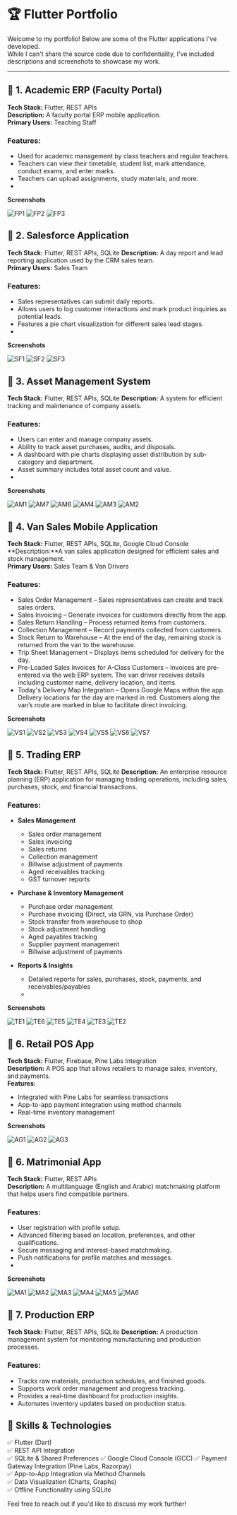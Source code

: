 # 🏆 Flutter Portfolio  

Welcome to my portfolio! Below are some of the Flutter applications I've developed.  
While I can't share the source code due to confidentiality, I've included descriptions and screenshots to showcase my work.  

---

## 📌 1. Academic ERP (Faculty Portal)  
**Tech Stack:** Flutter, REST APIs  
**Description:** A faculty portal ERP mobile application.  
**Primary Users:** Teaching Staff  

### **Features:**  
- Used for academic management by class teachers and regular teachers.  
- Teachers can view their timetable, student list, mark attendance, conduct exams, and enter marks.  
- Teachers can upload assignments, study materials, and more.
- 
**Screenshots**
  
![FP1](https://github.com/user-attachments/assets/70237219-5f12-40a4-9c86-7bb1cf265da3)
![FP2](https://github.com/user-attachments/assets/a692224a-818d-41b4-a5ee-6bc4da13831f)
![FP3](https://github.com/user-attachments/assets/8362aef9-1cab-4cbd-8d44-8f3c8d4a5daf)

## 📌 2. Salesforce Application  
**Tech Stack:** Flutter, REST APIs, SQLite
**Description:** A day report and lead reporting application used by the CRM sales team.  
**Primary Users:** Sales Team  

### **Features:**  
- Sales representatives can submit daily reports.  
- Allows users to log customer interactions and mark product inquiries as potential leads.  
- Features a pie chart visualization for different sales lead stages.
- 
**Screenshots**
  
![SF1](https://github.com/user-attachments/assets/6b5285d8-268b-4dc3-8ddc-220d36e253c6)
![SF2](https://github.com/user-attachments/assets/6c06533a-44eb-4e43-af9c-44f9087a44c0)
![SF3](https://github.com/user-attachments/assets/b286f730-9e24-4f28-b4ef-a328569fedcf)

## 📌 3. Asset Management System  
**Tech Stack:** Flutter, REST APIs, SQLite 
**Description:** A system for efficient tracking and maintenance of company assets.  

### **Features:**  
- Users can enter and manage company assets.  
- Ability to track asset purchases, audits, and disposals.  
- A dashboard with pie charts displaying asset distribution by sub-category and department.  
- Asset summary includes total asset count and value.
- 
**Screenshots**
  
![AM1](https://github.com/user-attachments/assets/b933fef2-4ee1-48d5-a699-9f8dda9c50be)
![AM7](https://github.com/user-attachments/assets/7e43facd-5ad0-4191-bbfe-7f4a1bf63efd)
![AM6](https://github.com/user-attachments/assets/d0a86d55-ff31-4010-a203-52ad7b18f585)
![AM4](https://github.com/user-attachments/assets/86c28477-d71f-48dd-9807-d83756f4a4bc)
![AM3](https://github.com/user-attachments/assets/52491b5f-f9ed-4220-9380-84714553e7e3)
![AM2](https://github.com/user-attachments/assets/9b584f39-0f69-49a6-9ca2-156fb408cd5f)

## 📌 4. Van Sales Mobile Application  
**Tech Stack:** Flutter, REST APIs, SQLite, Google Cloud Console  
**Description:**A van sales application designed for efficient sales and stock management.  
**Primary Users:** Sales Team & Van Drivers

### **Features:**  
- Sales Order Management – Sales representatives can create and track sales orders.
- Sales Invoicing – Generate invoices for customers directly from the app.
- Sales Return Handling – Process returned items from customers.
- Collection Management – Record payments collected from customers.
- Stock Return to Warehouse – At the end of the day, remaining stock is returned from the van to the warehouse.
- Trip Sheet Management – Displays items scheduled for delivery for the day.
- Pre-Loaded Sales Invoices for A-Class Customers –
     Invoices are pre-entered via the web ERP system.
     The van driver receives details including customer name, delivery location, and items.
- Today's Delivery Map Integration –
      Opens Google Maps within the app.
      Delivery locations for the day are marked in red.
      Customers along the van’s route are marked in blue to facilitate direct invoicing.
  
**Screenshots**

![VS1](https://github.com/user-attachments/assets/8a9d247a-d6f4-4306-827e-d69b518d1edc)
![VS2](https://github.com/user-attachments/assets/8b5a5721-e0c4-4d25-936c-85e6203df790)
![VS3](https://github.com/user-attachments/assets/180a7cdd-0cd2-43e5-9c7d-6ec8db323c88)
![VS4](https://github.com/user-attachments/assets/26d8997e-55d9-4bb5-8159-2b8732677e42)
![VS5](https://github.com/user-attachments/assets/953ce87c-62e4-49ce-920f-6b478ca42a46)
![VS6](https://github.com/user-attachments/assets/0df7fde5-4f34-46e5-a001-2a5fcf2be3d0)
![VS7](https://github.com/user-attachments/assets/227bd629-d237-4383-8aee-2813e018d67f)


## 📌 5. Trading ERP  
**Tech Stack:** Flutter, REST APIs, SQLite 
**Description:** An enterprise resource planning (ERP) application for managing trading operations, including sales, purchases, stock, and financial transactions.  

### **Features:**  
- **Sales Management**  
  - Sales order management  
  - Sales invoicing  
  - Sales returns  
  - Collection management  
  - Billwise adjustment of payments  
  - Aged receivables tracking  
  - GST turnover reports  

- **Purchase & Inventory Management**  
  - Purchase order management  
  - Purchase invoicing (Direct, via GRN, via Purchase Order)  
  - Stock transfer from warehouse to shop  
  - Stock adjustment handling  
  - Aged payables tracking  
  - Supplier payment management  
  - Billwise adjustment of payments  

- **Reports & Insights**  
  - Detailed reports for sales, purchases, stock, payments, and receivables/payables
  - 
**Screenshots**

![TE1](https://github.com/user-attachments/assets/a1abc8ba-3ad7-4f66-a60d-0b6f87c3bcc0)
![TE6](https://github.com/user-attachments/assets/83aab109-bac3-4301-be71-12406e460383)
![TE5](https://github.com/user-attachments/assets/9404a5d8-7081-4cf9-b3ad-c20da6e471a1)
![TE4](https://github.com/user-attachments/assets/c5dc5f48-3b85-49e1-8cec-bafc5b78833b)
![TE3](https://github.com/user-attachments/assets/fd40f94c-671c-4b05-ab3d-650cbc288d64)
![TE2](https://github.com/user-attachments/assets/ee63f375-c6c1-4529-8a9a-b9c217350a11)


## 📌 6. Retail POS App
**Tech Stack:** Flutter, Firebase, Pine Labs Integration  
**Description:** A POS app that allows retailers to manage sales, inventory, and payments.  
**Features:**  
-  Integrated with Pine Labs for seamless transactions  
-  App-to-app payment integration using method channels  
-  Real-time inventory management
  
**Screenshots**

![AG1](https://github.com/user-attachments/assets/8779ce4d-91b6-4214-99b8-ee6f3b4e6a66)
![AG2](https://github.com/user-attachments/assets/f3428163-5732-48a4-b6a9-8b094bdbd134)
![AG3](https://github.com/user-attachments/assets/e06d46da-c0bb-4591-8bdb-0117a3c5ab13)

## 📌 6. Matrimonial App  
**Tech Stack:** Flutter, REST APIs  
**Description:** A multilanguage (English and Arabic) matchmaking platform that helps users find compatible partners.  

### **Features:**  
- User registration with profile setup.  
- Advanced filtering based on location, preferences, and other qualifications.  
- Secure messaging and interest-based matchmaking.  
- Push notifications for profile matches and messages.
- 
**Screenshots**
  
![MA1](https://github.com/user-attachments/assets/0a8926d3-e785-416b-9a2e-1e0b5a672454)
![MA2](https://github.com/user-attachments/assets/cf849448-ae40-46d1-a6ee-460e39736a1c)
![MA3](https://github.com/user-attachments/assets/4796482b-f34c-4766-b4ae-55eb133a2354)
![MA4](https://github.com/user-attachments/assets/34cb75ed-fe32-4044-ac5e-8b933bc87190)
![MA5](https://github.com/user-attachments/assets/4f95ceaf-92d2-4750-8eda-9bd2b4de820c)
![MA6](https://github.com/user-attachments/assets/22f57184-4458-49c6-b418-ba0034d6f116)

  
## 📌 7. Production ERP  
**Tech Stack:** Flutter, REST APIs, SQLite
**Description:** A production management system for monitoring manufacturing and production processes.  

### **Features:**  
- Tracks raw materials, production schedules, and finished goods.  
- Supports work order management and progress tracking.  
- Provides a real-time dashboard for production insights.  
- Automates inventory updates based on production status.  




## 🎯 Skills & Technologies  
✅ Flutter (Dart)  
✅ REST API Integration  
✅ SQLite & Shared Preferences
✅ Google Cloud Console (GCC)
✅ Payment Gateway Integration (Pine Labs, Razorpay)  
✅ App-to-App Integration via Method Channels  
✅ Data Visualization (Charts, Graphs)  
✅ Offline Functionality using SQLite  

Feel free to reach out if you'd like to discuss my work further!  
   
   
